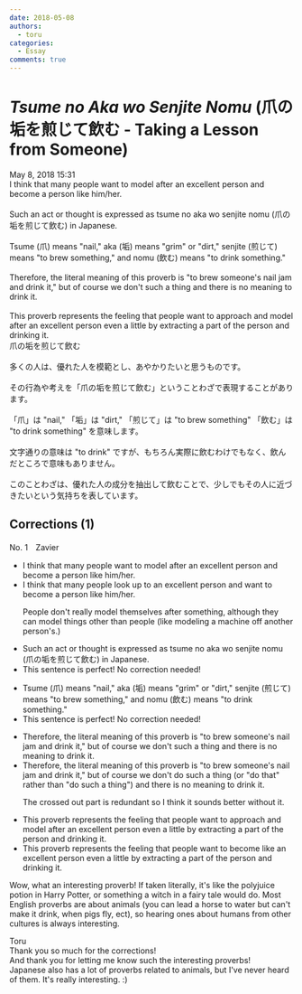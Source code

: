 ```yaml
---
date: 2018-05-08
authors:
  - toru
categories:
  - Essay
comments: true
---
```


# <strong><em>Tsume no Aka wo Senjite Nomu</strong></em> (爪の垢を煎じて飲む - Taking a Lesson from Someone)
<div class="date">May 8, 2018 15:31</div>
<div id="post"><div id="body_show_ori">
I think that many people want to model after an excellent person and become a person like him/her.<br/><br/>Such an act or thought is expressed as tsume no aka wo senjite nomu (爪の垢を煎じて飲む) in Japanese.<br/><br/>Tsume (爪) means "nail," aka (垢) means "grim" or "dirt," senjite (煎じて) means "to brew something," and nomu (飲む) means "to drink something."<br/><br/>Therefore, the literal meaning of this proverb is "to brew someone's nail jam and drink it," but of course we don't such a thing and there is no meaning to drink it.<br/><br/>This proverb represents the feeling that people want to approach and model after an excellent person even a little by extracting a part of the person and drinking it.
</div></div>

<!-- more -->

<div id="post_ja"><div id="body_show_mo">
爪の垢を煎じて飲む<br/><br/>多くの人は、優れた人を模範とし、あやかりたいと思うものです。<br/><br/>その行為や考えを「爪の垢を煎じて飲む」ということわざで表現することがあります。<br/><br/>「爪」は "nail," 「垢」は "dirt," 「煎じて」は "to brew something" 「飲む」は "to drink something" を意味します。<br/><br/>文字通りの意味は "to drink" ですが、もちろん実際に飲むわけでもなく、飲んだところで意味もありません。<br/><br/>このことわざは、優れた人の成分を抽出して飲むことで、少しでもその人に近づきたいという気持ちを表しています。
</div></div>

## Corrections (1)
<div id="block"><div class="first_name"> No. 1　<span class="just_name">Zavier</span></div><div id="block2">
<ul class="correction_field">
<li class="incorrect">I think that many people want to model after an excellent person and become a person like him/her.</li>
<li class="corrected correct">
I think that many people<span class="f_blue"> look up to</span> an excellent person and <span class="f_blue">want to </span>become <span class="sline">a person </span>like him/her.
<p class="correction_comment">People don't really model themselves after something, although they can model things other than people (like modeling a machine off another person's.)</p>
</li>
</ul>
<ul class="correction_field">
<li class="incorrect">Such an act or thought is expressed as tsume no aka wo senjite nomu (爪の垢を煎じて飲む) in Japanese.</li>
<li class="corrected perfect">This sentence is perfect! No correction needed!</li>
</ul>
<ul class="correction_field">
<li class="incorrect">Tsume (爪) means "nail," aka (垢) means "grim" or "dirt," senjite (煎じて) means "to brew something," and nomu (飲む) means "to drink something."</li>
<li class="corrected perfect">This sentence is perfect! No correction needed!</li>
</ul>
<ul class="correction_field">
<li class="incorrect">Therefore, the literal meaning of this proverb is "to brew someone's nail jam and drink it," but of course we don't such a thing and there is no meaning to drink it.</li>
<li class="corrected correct">
Therefore, the literal meaning of this proverb is "to brew someone's nail jam and drink it," but of course we don't <span class="f_blue">do</span> such a thing (or "do that" rather than "do such a thing") <span class="sline">and there is no meaning to drink it.</span>
<p class="correction_comment">The crossed out part is redundant so I think it sounds better without it.</p>
</li>
</ul>
<ul class="correction_field">
<li class="incorrect">This proverb represents the feeling that people want to approach and model after an excellent person even a little by extracting a part of the person and drinking it.</li>
<li class="corrected correct">
This proverb represents the feeling that people want to <span class="f_blue">become like</span> an excellent person even a little by extracting a part of the person and drinking it.
</li>
</ul>
<p class="comment_small">
 Wow, what an interesting proverb! If taken literally, it's like the polyjuice potion in Harry Potter, or something a witch in a fairy tale would do. Most English proverbs are about animals (you can lead a horse to water but can't make it drink, when pigs fly, ect), so hearing ones about humans from other cultures is always interesting.
</p>

</div><div class="name"><span class="just_name">Toru</span><br>
Thank you so much for the corrections!<br/>And thank you for letting me know such the interesting proverbs!<br/>Japanese also has a lot of proverbs related to animals, but I've never heard of them. It's really interesting. :)
</div>
</div>
